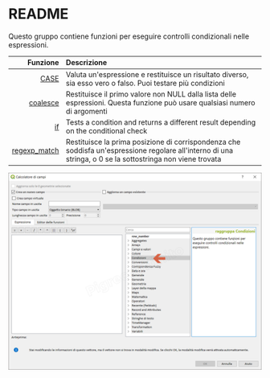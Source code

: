 # README

Questo gruppo contiene funzioni per eseguire controlli condizionali nelle espressioni.

| Funzione | Descrizione |
| ---: | :--- |
| [CASE](condizioni/funzioni/case.md) | Valuta un'espressione e restituisce un risultato diverso, sia esso vero o falso. Puoi testare più condizioni |
| [coalesce](condizioni/funzioni/coalesce.md) | Restituisce il primo valore non NULL dalla lista delle espressioni. Questa funzione può usare qualsiasi numero di argomenti |
| [if](condizioni/funzioni/if.md) | Tests a condition and returns a different result depending on the conditional check |
| [regexp\_match](condizioni/funzioni/regexp_match.md) | Restituisce la prima posizione di corrispondenza che soddisfa un'espressione regolare all'interno di una stringa, o 0 se la sottostringa non viene trovata |

![](../.gitbook/assets/gruppo_condizioni1%20%281%29.png)

